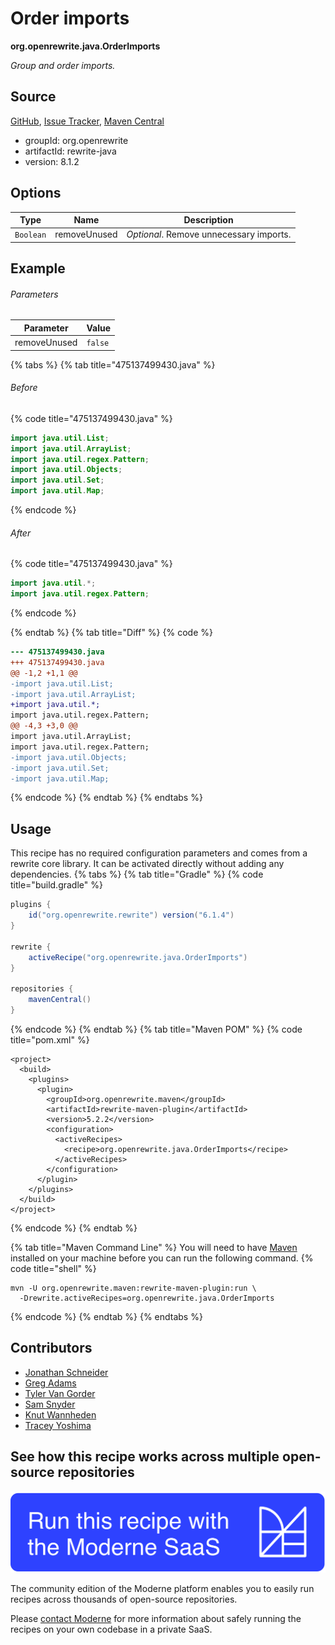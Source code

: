 # Order imports

**org.openrewrite.java.OrderImports**

_Group and order imports._

## Source

[GitHub](https://github.com/openrewrite/rewrite/blob/main/rewrite-java/src/main/java/org/openrewrite/java/OrderImports.java), [Issue Tracker](https://github.com/openrewrite/rewrite/issues), [Maven Central](https://central.sonatype.com/artifact/org.openrewrite/rewrite-java/8.1.2/jar)

* groupId: org.openrewrite
* artifactId: rewrite-java
* version: 8.1.2

## Options

| Type | Name | Description |
| -- | -- | -- |
| `Boolean` | removeUnused | *Optional*. Remove unnecessary imports. |

## Example

###### Parameters
| Parameter | Value |
| -- | -- |
|removeUnused|`false`|


{% tabs %}
{% tab title="475137499430.java" %}

###### Before
{% code title="475137499430.java" %}
```java
import java.util.List;
import java.util.ArrayList;
import java.util.regex.Pattern;
import java.util.Objects;
import java.util.Set;
import java.util.Map;
```
{% endcode %}

###### After
{% code title="475137499430.java" %}
```java
import java.util.*;
import java.util.regex.Pattern;
```
{% endcode %}

{% endtab %}
{% tab title="Diff" %}
{% code %}
```diff
--- 475137499430.java
+++ 475137499430.java
@@ -1,2 +1,1 @@
-import java.util.List;
-import java.util.ArrayList;
+import java.util.*;
import java.util.regex.Pattern;
@@ -4,3 +3,0 @@
import java.util.ArrayList;
import java.util.regex.Pattern;
-import java.util.Objects;
-import java.util.Set;
-import java.util.Map;

```
{% endcode %}
{% endtab %}
{% endtabs %}


## Usage

This recipe has no required configuration parameters and comes from a rewrite core library. It can be activated directly without adding any dependencies.
{% tabs %}
{% tab title="Gradle" %}
{% code title="build.gradle" %}
```groovy
plugins {
    id("org.openrewrite.rewrite") version("6.1.4")
}

rewrite {
    activeRecipe("org.openrewrite.java.OrderImports")
}

repositories {
    mavenCentral()
}

```
{% endcode %}
{% endtab %}
{% tab title="Maven POM" %}
{% code title="pom.xml" %}
```markup
<project>
  <build>
    <plugins>
      <plugin>
        <groupId>org.openrewrite.maven</groupId>
        <artifactId>rewrite-maven-plugin</artifactId>
        <version>5.2.2</version>
        <configuration>
          <activeRecipes>
            <recipe>org.openrewrite.java.OrderImports</recipe>
          </activeRecipes>
        </configuration>
      </plugin>
    </plugins>
  </build>
</project>
```
{% endcode %}
{% endtab %}

{% tab title="Maven Command Line" %}
You will need to have [Maven](https://maven.apache.org/download.cgi) installed on your machine before you can run the following command.
{% code title="shell" %}
```shell
mvn -U org.openrewrite.maven:rewrite-maven-plugin:run \
  -Drewrite.activeRecipes=org.openrewrite.java.OrderImports
```
{% endcode %}
{% endtab %}
{% endtabs %}

## Contributors
* [Jonathan Schneider](jkschneider@gmail.com)
* [Greg Adams](greg@moderne.io)
* [Tyler Van Gorder](tkvangorder@users.noreply.github.com)
* [Sam Snyder](sam@moderne.io)
* [Knut Wannheden](knut.wannheden@gmail.com)
* [Tracey Yoshima](tracey.yoshima@gmail.com)


## See how this recipe works across multiple open-source repositories

[![Moderne Link Image](/.gitbook/assets/ModerneRecipeButton.png)](https://app.moderne.io/recipes/org.openrewrite.java.OrderImports)

The community edition of the Moderne platform enables you to easily run recipes across thousands of open-source repositories.

Please [contact Moderne](https://moderne.io/product) for more information about safely running the recipes on your own codebase in a private SaaS.
